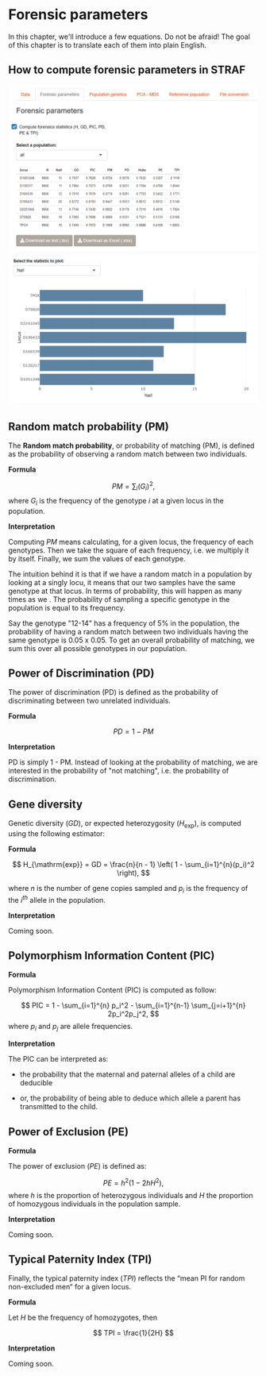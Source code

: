 # Forensic parameters

In this chapter, we'll introduce a few equations. Do not be afraid! The goal of
this chapter is to translate each of them into plain English.

## How to compute forensic parameters in STRAF

<center><img src="img/capture_forensics_parameters_1.png" class="capture"/></center>

<center><img src="img/capture_forensics_parameters_2.png" class="capture"/></center>

## Random match probability (PM)

The __Random match probability__, or probability of matching (PM), is defined as
the probability of observing a random match between two individuals.

__Formula__

$$
PM = \sum_i (G_i)^2,
$$
where $G_i$ is the frequency of the genotype $i$ at a given locus in the population.

__Interpretation__

Computing $PM$ means calculating, for a given locus, the frequency of each 
genotypes. Then we take the square of each frequency, i.e. we multiply it by itself.
Finally, we sum the values of each genotype.

The intuition behind it is that if we have a random match in a population by looking
at a singly locu, it means that our two samples have the same genotype at that locus.
In terms of probability, this will happen as many times as we .
The probability of sampling a specific genotype in the population is equal to its frequency.

Say the genotype "12-14" has a frequency of 5% in the population, the probability of
having a random match between two individuals having the same genotype is 0.05 x 0.05.
To get an overall probability of matching, we sum this over all possible genotypes
in our population.

## Power of Discrimination (PD)

The power of discrimination (PD) is defined as the probability of
discriminating between two unrelated individuals.

__Formula__

$$
PD = 1 - PM
$$

__Interpretation__

PD is simply 1 - PM. Instead of looking at the probability of matching, we are
interested in the probability of "not matching", i.e. the probability of discrimination.

## Gene diversity

Genetic diversity ($GD$), or expected heterozygosity ($H_{\mathrm{exp}}$), is 
computed using the following estimator:

__Formula__

$$
  H_{\mathrm{exp}} = GD = \frac{n}{n - 1} \left( 1 - \sum_{i=1}^{n}(p_i)^2 \right),
$$

where $n$ is the number of gene copies sampled and $p_i$ is the
frequency of the $i^{th}$ allele in the population.

__Interpretation__

Coming soon.

## Polymorphism Information Content (PIC)

__Formula__

Polymorphism Information Content (PIC) is computed as follow:

$$
PIC = 1 - \sum_{i=1}^{n} p_i^2 - \sum_{i=1}^{n-1} \sum_{j=i+1}^{n} 2p_i^2p_j^2,
$$
where $p_i$ and $p_j$ are allele frequencies.

__Interpretation__

The PIC can be interpreted as:

* the probability that the maternal and paternal alleles of a child are
deducible

* or, the probability of being able to deduce which allele a
parent has transmitted to the child.


## Power of Exclusion (PE)

__Formula__

The power of exclusion ($PE$) is defined as:

$$
PE = h^2\left(1 - 2hH^2\right),
$$
where $h$ is the proportion of heterozygous individuals and $H$ the
proportion of homozygous individuals in the population sample.

__Interpretation__

Coming soon.

## Typical Paternity Index (TPI)

Finally, the typical paternity index ($TPI$) reflects the “mean PI for
random non-excluded men“ for a given locus. 

__Formula__

Let $H$ be the frequency of homozygotes, then

$$
TPI = \frac{1}{2H}
$$

__Interpretation__

Coming soon.

